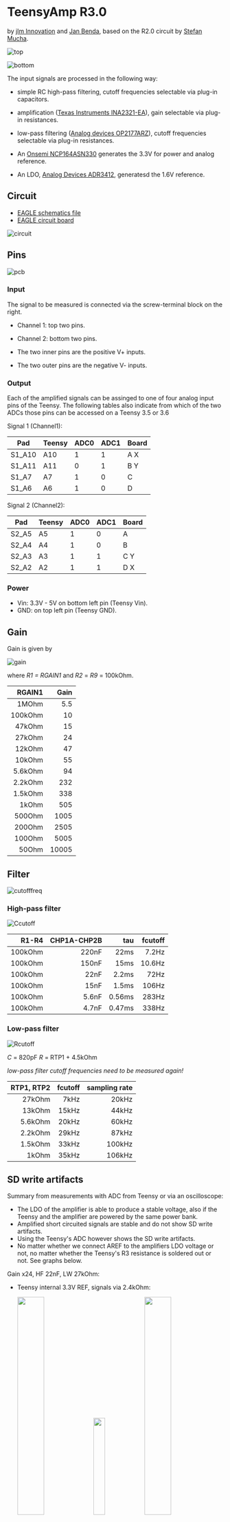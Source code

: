 # TeensyAmp R3.0

by [jlm Innovation](https://www.jlm-innovation.de/) and [Jan
Benda](https://github.com/janscience), based on the R2.0 circuit by
[Stefan Mucha](https://github.com/muchaste).

![top](images/Teensy_Amp-R3b-top.png)

![bottom](images/Teensy_Amp-R3b-bottom.png)

The input signals are processed in the following way:

- simple RC high-pass filtering, cutoff frequencies selectable via
  plug-in capacitors.

- amplification ([Texas Instruments
  INA2321-EA](https://www.ti.com/product/INA2321)),
  gain selectable via plug-in resistances.

- low-pass filtering ([Analog devices
  OP2177ARZ](https://www.analog.com/media/en/technical-documentation/data-sheets/op1177_2177_4177.pdf)),
  cutoff frequencies selectable via plug-in resistances.

- An [Onsemi
  NCP164ASN330](https://www.onsemi.jp/products/power-management/linear-regulators-ldo/ncp164?pdf=Y)
  generates the 3.3V for power and analog reference.

- An LDO, [Analog Devices
  ADR3412](https://www.analog.com/en/products/adr3412.html),
  generatesd the 1.6V reference.
  

## Circuit

- [EAGLE schematics file](teensy_amp_R3b.sch)
- [EAGLE circuit board](teensy_amp_R3b.brd)

![circuit](images/teensy_amp_R3b_circuit.png)

## Pins

![pcb](images/teensy_amp_R3b_pcb.png)

### Input

The signal to be measured is connected via the screw-terminal block on
the right.

- Channel 1: top two pins.
- Channel 2: bottom two pins.

- The two inner pins are the positive V+ inputs.
- The two outer pins are the negative V- inputs.

### Output

Each of the amplified signals can be assinged to one of four analog
input pins of the Teensy. The following tables also indicate from
which of the two ADCs those pins can be accessed on a Teensy 3.5 or
3.6

Signal 1 (Channel1):

| Pad    | Teensy | ADC0 | ADC1 | Board |
| ------ | ------ | ---- | ---- | ----- |
| S1_A10 | A10    | 1    | 1    | A X   | 
| S1_A11 | A11    | 0    | 1    | B Y   | 
| S1_A7  | A7     | 1    | 0    | C     | 
| S1_A6  | A6     | 1    | 0    | D     | 

Signal 2 (Channel2):

| Pad    | Teensy | ADC0 | ADC1 | Board |
| ------ | ------ | ---- | ---- | ----- |
| S2_A5  | A5     | 1    | 0    | A     |  
| S2_A4  | A4     | 1    | 0    | B     |  
| S2_A3  | A3     | 1    | 1    | C Y   |  
| S2_A2  | A2     | 1    | 1    | D X   |  


### Power

- Vin: 3.3V - 5V on bottom left pin (Teensy Vin).
- GND: on top left pin (Teensy GND).


## Gain

Gain is given by

![gain](images/gain.svg)

where *R1 = RGAIN1* and *R2* = *R9* = 100kOhm.

| RGAIN1  | Gain  |
| ------: | ----: |
|   1MOhm |   5.5 |
| 100kOhm |    10 |
|  47kOhm |    15 |
|  27kOhm |    24 |
|  12kOhm |    47 |
|  10kOhm |    55 |
| 5.6kOhm |    94 |
| 2.2kOhm |   232 |
| 1.5kOhm |   338 |
|   1kOhm |   505 |
|  500Ohm |  1005 |
|  200Ohm |  2505 |
|  100Ohm |  5005 |
|   50Ohm | 10005 |


## Filter

![cutofffreq](images/cutofffreq.svg)

### High-pass filter

![Ccutoff](images/Ccutoff.svg)

| R1-R4   | CHP1A-CHP2B | tau    | fcutoff |
| ------: | ----------: | -----: | ------: |
| 100kOhm | 220nF       | 22ms   |   7.2Hz |
| 100kOhm | 150nF       | 15ms   |  10.6Hz |
| 100kOhm |  22nF       | 2.2ms  |  72Hz   |
| 100kOhm |  15nF       | 1.5ms  | 106Hz   |
| 100kOhm | 5.6nF       | 0.56ms | 283Hz   |
| 100kOhm | 4.7nF       | 0.47ms | 338Hz   |

### Low-pass filter

![Rcutoff](images/Rcutoff.svg)

*C* = 820pF
*R* = RTP1 + 4.5kOhm

*low-pass filter cutoff frequencies need to be measured again!*

| RTP1, RTP2 | fcutoff | sampling rate |
| ---------: | ------: | ------------: |
|  27kOhm    |  7kHz   |  20kHz        |
|  13kOhm    | 15kHz   |  44kHz        |
| 5.6kOhm    | 20kHz   |  60kHz        |
| 2.2kOhm    | 29kHz   |  87kHz        |
| 1.5kOhm    | 33kHz   | 100kHz        |
|   1kOhm    | 35kHz   | 106kHz        |


## SD write artifacts

Summary from measurements with ADC from Teensy or via an oscilloscope:

- The LDO of the amplifier is able to produce a stable voltage, also if the
  Teensy and the amplifier are powered by the same power bank.
- Amplified short circuited signals are stable and do not show SD
  write artifacts.
- Using the Teensy's ADC however shows the SD write artifacts.
- No matter whether we connect AREF to the amplifiers LDO voltage or
  not, no matter whether the Teensy's R3 resistance is soldered out or
  not. See graphs below.


Gain x24, HF 22nF, LW 27kOhm:

- Teensy internal 3.3V REF, signals via 2.4kOhm:

  <img src="images/sdwrites-gain024-teensy3v3-2400ohm-traces.png" width=36%>
  <img src="images/sdwrites-gain024-teensy3v3-2400ohm-noise.png" width=24%>
  <img src="images/sdwrites-gain024-teensy3v3-2400ohm-spectra.png" width=36%>
  
- Teensy internal 3.3V REF, signals via 0Ohm:

  <img src="images/sdwrites-gain024-teensy3v3-all0ohm-traces.png" width=36%>
  <img src="images/sdwrites-gain024-teensy3v3-all0ohm-noise.png" width=24%>
  <img src="images/sdwrites-gain024-teensy3v3-all0ohm-spectra.png" width=36%>

- Amplifier LDO 3.3V connected to AREF via 2.4kOhm:

  <img src="images/sdwrites-gain024-ldo2400ohm-traces.png" width=36%>
  <img src="images/sdwrites-gain024-ldo2400ohm-noise.png" width=24%>
  <img src="images/sdwrites-gain024-ldo2400ohm-spectra.png" width=36%>
  
- Amplifier LDO 3.3V connected to AREF via 2.4kOhm, AGND connected to GND:

  <img src="images/sdwrites-gain024-ldo2400ohm-agnd-traces.png" width=36%>
  <img src="images/sdwrites-gain024-ldo2400ohm-agnd-noise.png" width=24%>
  <img src="images/sdwrites-gain024-ldo2400ohm-agnd-spectra.png" width=36%>
  
- Amplifier LDO 3.3V connected to AREF via 0Ohm:

  <img src="images/sdwrites-gain024-ldo0ohm-traces.png" width=36%>
  <img src="images/sdwrites-gain024-ldo0ohm-noise.png" width=24%>
  <img src="images/sdwrites-gain024-ldo0ohm-spectra.png" width=36%>
  
- Amplifier LDO 3.3V connected to AREF via 0Ohm, signals via 0Ohm:

  <img src="images/sdwrites-gain024-ldo-all0ohm-traces.png" width=36%>
  <img src="images/sdwrites-gain024-ldo-all0ohm-noise.png" width=24%>
  <img src="images/sdwrites-gain024-ldo-all0ohm-spectra.png" width=36%>


Gain x24, HF 22nF, LW 27kOhm:

- Teensy internal 3.3V VREF:
  ![trace](images/sdwrites-gain024-teensyvref-zero-traces.png)
- Teensy internal 3.3V VREF and GND connected to AGND:
  ![trace](images/sdwrites-gain024-teensyvref-agnd-zero-traces.png)
- Amplifier LDO 3.3V connected to AREF:
  ![trace](images/sdwrites-gain024-ldoaref-3v3-zero-traces.png)
- Amplifier LDO 3.3V connected to AREF and GND connected to AGND:
  ![trace](images/sdwrites-gain024-ldoaref-3v3-agnd-zero-traces.png)
- Amplifier LDO 3.3V connected to AREF, R3 resistance on Teensy removed:
  ![trace](images/sdwrites-gain024-ldoaref-noR3-HP22nF-zero-traces.png)

Gain x24, HF 220nF, LW 27kOhm:

- Amplifier LDO 3.3V connected to AREF, R3 resistance on Teensy removed, recorded with 44kHz:
  ![trace](images/sdwrites-gain024-ldoaref-noR3-HP220nF-zero-traces.png)
- Same, but recorded with 400kHz:
  ![trace](images/sdwrites-gain024-ldoaref-noR3-HP220nF-400kHz-zero-traces.png)

Gain x24, HF 220nF, LW 27kOhm, external amplifier power, Teensy powered from power bank:

- Amplifier on Teensy GND:
  ![trace](images/sdwrites-gain024-ldoaref-noR3-externalamppower-gnd-zero-traces.png)
- Amplifier on Teensy AGND:
  ![trace](images/sdwrites-gain024-ldoaref-noR3-externalamppower-agnd-zero-traces.png)


## Noise

For a gain of 24x (27kOhm), highpass filter of 70Hz (22nF), lowpass
filter of 7kHz (27kOhm) and a sampling rate of 20kHz, the [averaging
sketch](https://github.com/janscience/TeeRec/tree/main/examples/averaging)
reports (sampling rate of 100kHz gives similar results):

| convers  | sampling | avrg |   A2 |  A10 |
| :------- | :------- | ---: | ---: | ---: |
| veryhigh | veryhigh |    1 |  1.4 |  1.3 |
| veryhigh | veryhigh |    4 |  0.9 |  0.9 |
| veryhigh | veryhigh |    8 |  0.9 |  0.9 |
| veryhigh | veryhigh |   16 |  0.9 |  0.8 |
| veryhigh | veryhigh |   32 |  0.7 |  0.8 |
| veryhigh | high     |    1 |  1.2 |  1.1 |
| veryhigh | high     |    4 |  0.9 |  0.9 |
| veryhigh | high     |    8 |  0.8 |  0.9 |
| veryhigh | high     |   16 |  0.8 |  0.7 |
| veryhigh | high     |   32 |  0.9 |  0.9 |
| veryhigh | med      |    1 |  1.1 |  1.1 |
| veryhigh | med      |    4 |  0.9 |  0.8 |
| veryhigh | med      |    8 |  0.8 |  0.8 |
| veryhigh | med      |   16 |  0.8 |  0.8 |
| veryhigh | med      |   32 |  0.9 |  1.0 |
| veryhigh | low      |    1 |  1.2 |  1.2 |
| veryhigh | low      |    4 |  0.9 |  0.9 |
| veryhigh | low      |    8 |  0.7 |  0.8 |
| veryhigh | low      |   16 |  0.8 |  0.8 |
| veryhigh | low      |   32 |  0.8 |  0.7 |
| veryhigh | verylow  |    1 |  1.3 |  1.2 |
| veryhigh | verylow  |    4 |  0.8 |  0.9 |
| veryhigh | verylow  |    8 |  0.8 |  0.9 |
| veryhigh | verylow  |   16 |  0.8 |  0.8 |
| veryhigh | verylow  |   32 |  0.8 |  0.7 |
| high     | veryhigh |    1 |  1.1 |  1.4 |
| high     | veryhigh |    4 |  0.8 |  0.9 |
| high     | veryhigh |    8 |  0.8 |  1.0 |
| high     | veryhigh |   16 |  0.8 |  0.9 |
| high     | veryhigh |   32 |  0.7 |  0.7 |
| high     | high     |    1 |  1.1 |  1.2 |
| high     | high     |    4 |  0.9 |  1.0 |
| high     | high     |    8 |  0.9 |  0.9 |
| high     | high     |   16 |  0.8 |  0.7 |
| high     | med      |    1 |  1.1 |  1.1 |
| high     | med      |    4 |  0.9 |  0.8 |
| high     | med      |    8 |  0.8 |  0.8 |
| high     | med      |   16 |  0.8 |  0.8 |
| high     | low      |    1 |  1.1 |  1.0 |
| high     | low      |    4 |  0.9 |  0.8 |
| high     | low      |    8 |  0.8 |  0.8 |
| high     | low      |   16 |  0.8 |  0.7 |
| high     | verylow  |    1 |  1.1 |  1.0 |
| high     | verylow  |    4 |  0.8 |  0.8 |
| high     | verylow  |    8 |  0.8 |  0.8 |
| high     | verylow  |   16 |  0.7 |  0.7 |
| med      | veryhigh |    1 |  1.1 |  1.3 |
| med      | veryhigh |    4 |  0.9 |  0.8 |
| med      | veryhigh |    8 |  0.8 |  0.8 |
| med      | veryhigh |   16 |  0.7 |  0.8 |
| med      | high     |    1 |  1.1 |  1.0 |
| med      | high     |    4 |  0.8 |  0.8 |
| med      | high     |    8 |  0.8 |  0.8 |
| med      | high     |   16 |  0.7 |  0.7 |
| med      | med      |    1 |  1.2 |  1.1 |
| med      | med      |    4 |  0.8 |  0.8 |
| med      | med      |    8 |  0.9 |  0.8 |
| med      | low      |    1 |  1.2 |  1.0 |
| med      | low      |    4 |  0.8 |  0.8 |
| med      | low      |    8 |  0.8 |  0.7 |
| med      | verylow  |    1 |  1.2 |  1.3 |
| med      | verylow  |    4 |  0.9 |  0.9 |
| med      | verylow  |    8 |  0.7 |  0.7 |

A good setting:

![high-high-8 noise](images/averaging-gain024-020kHz-12bit-convhigh-samplhigh-avrg08-noise.png)
![high-high-8 traces](images/averaging-gain024-020kHz-12bit-convhigh-samplhigh-avrg08-traces.png)


With the same settings but with 16bit the results look like this:

| convers  | sampling | avrg |   A2 |  A10 |
| :------- | :------- | ---: | ---: | ---: |
| veryhigh | veryhigh |    1 | 17.4 | 15.7 |
| veryhigh | veryhigh |    4 | 15.1 | 12.7 |
| veryhigh | veryhigh |    8 | 12.5 | 11.4 |
| veryhigh | veryhigh |   16 | 12.3 | 11.7 |
| veryhigh | veryhigh |   32 | 14.9 | 11.0 |
| veryhigh | high     |    1 | 16.5 | 18.3 |
| veryhigh | high     |    4 | 12.8 | 10.8 |
| veryhigh | high     |    8 | 13.4 | 13.0 |
| veryhigh | high     |   16 | 11.8 | 11.4 |
| veryhigh | high     |   32 | 13.4 | 11.8 |
| veryhigh | med      |    1 | 15.7 | 15.3 |
| veryhigh | med      |    4 | 12.5 | 12.7 |
| veryhigh | med      |    8 | 12.3 | 12.2 |
| veryhigh | med      |   16 | 10.8 | 10.7 |
| veryhigh | med      |   32 | 10.5 | 11.5 |
| veryhigh | low      |    1 | 19.7 | 15.1 |
| veryhigh | low      |    4 | 11.7 |  9.1 |
| veryhigh | low      |    8 | 11.7 | 11.8 |
| veryhigh | low      |   16 | 11.8 | 11.5 |
| veryhigh | low      |   32 | 10.2 | 10.2 |
| veryhigh | verylow  |    1 | 17.5 | 15.5 |
| veryhigh | verylow  |    4 | 11.9 | 11.4 |
| veryhigh | verylow  |    8 | 11.4 | 11.2 |
| veryhigh | verylow  |   16 | 11.0 | 11.0 |
| high     | veryhigh |    1 | 16.6 | 14.2 |
| high     | veryhigh |    4 | 11.8 | 11.9 |
| high     | veryhigh |    8 | 11.2 | 11.3 |
| high     | veryhigh |   16 | 10.7 | 11.0 |
| high     | high     |    1 | 15.3 | 14.5 |
| high     | high     |    4 | 12.0 | 11.9 |
| high     | high     |    8 | 11.2 | 11.0 |
| high     | high     |   16 | 11.1 | 11.4 |
| high     | med      |    1 | 15.5 | 15.4 |
| high     | med      |    4 | 12.2 | 11.8 |
| high     | med      |    8 | 11.7 | 12.2 |
| high     | med      |   16 | 10.7 | 11.1 |
| high     | low      |    1 | 16.1 | 14.9 |
| high     | low      |    4 | 12.5 | 12.2 |
| high     | low      |    8 | 11.7 | 10.9 |
| high     | low      |   16 | 11.3 | 10.5 |
| high     | verylow  |    1 | 16.0 | 15.5 |
| high     | verylow  |    4 | 11.5 | 11.6 |
| high     | verylow  |    8 | 11.4 | 10.8 |
| med      | veryhigh |    1 | 17.6 | 14.3 |
| med      | veryhigh |    4 | 12.9 | 11.8 |
| med      | veryhigh |    8 | 11.0 | 10.5 |
| med      | high     |    1 | 15.6 | 15.5 |
| med      | high     |    4 | 11.8 | 11.5 |
| med      | high     |    8 | 11.1 | 11.0 |
| med      | med      |    1 | 17.1 | 15.1 |
| med      | med      |    4 | 13.0 | 11.7 |
| med      | med      |    8 | 11.9 | 11.1 |
| med      | low      |    1 | 16.3 | 13.7 |
| med      | low      |    4 | 12.5 | 12.2 |
| med      | low      |    8 | 11.4 | 12.1 |
| med      | verylow  |    1 | 16.8 | 15.2 |
| med      | verylow  |    4 | 12.4 | 11.4 |
| med      | verylow  |    8 | 10.3 | 10.6 |

A good setting:

![high-high-8 noise](images/averaging-gain024-020kHz-16bit-convhigh-samplhigh-avrg08-noise.png)
![high-high-8 traces](images/averaging-gain024-020kHz-16bit-convhigh-samplhigh-avrg08-traces.png)
